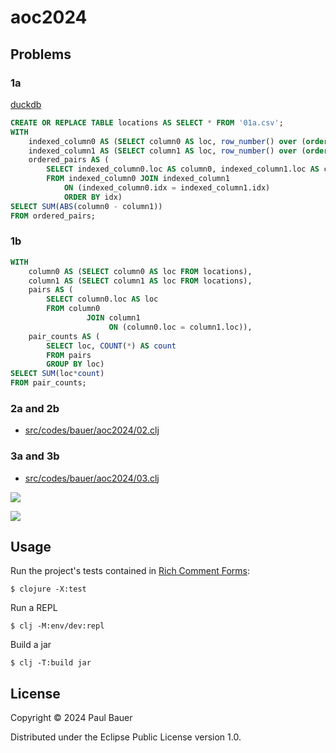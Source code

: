 # aoc2024

## Problems

### 1a

[duckdb](https://duckdb.org/)

```sql
CREATE OR REPLACE TABLE locations AS SELECT * FROM '01a.csv';
WITH
    indexed_column0 AS (SELECT column0 AS loc, row_number() over (order by column0) as idx FROM locations),
    indexed_column1 AS (SELECT column1 AS loc, row_number() over (order by column1) as idx FROM locations),
    ordered_pairs AS (
        SELECT indexed_column0.loc AS column0, indexed_column1.loc AS column1, indexed_column1.idx AS idx
        FROM indexed_column0 JOIN indexed_column1
            ON (indexed_column0.idx = indexed_column1.idx)
            ORDER BY idx)
SELECT SUM(ABS(column0 - column1))
FROM ordered_pairs;
```

### 1b

```sql
WITH
    column0 AS (SELECT column0 AS loc FROM locations),
    column1 AS (SELECT column1 AS loc FROM locations),
    pairs AS (
        SELECT column0.loc AS loc
        FROM column0
                 JOIN column1
                      ON (column0.loc = column1.loc)),
    pair_counts AS (
        SELECT loc, COUNT(*) AS count
        FROM pairs
        GROUP BY loc)
SELECT SUM(loc*count)
FROM pair_counts;
```

### 2a and 2b

- [src/codes/bauer/aoc2024/02.clj](https://github.com/pmbauer/aoc2024/blob/main/src/codes/bauer/aoc2024/02.clj)

### 3a and 3b

- [src/codes/bauer/aoc2024/03.clj](https://github.com/pmbauer/aoc2024/blob/main/src/codes/bauer/aoc2024/03.clj)

![](https://media.cleanshot.cloud/media/40959/9imKrro1YrToAMNxgSsQL4cJ1RJli1Bwazdmzolf.jpeg?Expires=1733274859&Signature=Xy-cYn03cYOMl4c3mG26-RyRZaFZHMwKITTjhCq2sP7H2SkIGvczoc9K-AQcRVKvDzJc9sZHcigLXi9WPZqecN7lA3aIgpHtwYVkBRL97LgNTY0mgVdVut2RJutiempPCNykRCq~czoBz37v74lnqyjRFNvHZSrvIEtbIG1Aovd2DCLizl1zqVGs~rb82wplzTTMLsvzjdv-6qXfiKshZDGprX6OpYDo35uSiY1fnsx5s8X9mx7q5wDx46sQpadXSR0ajHTfmtLhg64TKWvXhQqAAR1LDGk80XayW4FYfJuS1bc5Zg~fnsR5h7~4w3AFlYLPwyKYw0xD-loYm0BH4g__&Key-Pair-Id=K269JMAT9ZF4GZ)

![](https://media.cleanshot.cloud/media/40959/yJuC0Zoj2ac6ztwQs4BRHNui6xjK09B76NMyBiAx.jpeg?Expires=1733274814&Signature=Qmsv~my-hBDb5BMsfCReAdZgDCptBbsINaTqzi2tINrKH5blEbT-tf3o6d2~z2ulY4SGqDw-LP2jgiZHd4BSjouK89kUhR52ysJU3meR-zNUVL1zxmNTPbLCPuzrdgfoV0ad1FB17dbEUjsKxcqGpRPXUHroAYe~sEk-kgTLh1Z8J~rjRaavnn-Gy6TM9am4GD5lKlz3C9wr6ltyAmetndWFprR-lauI7cjSbxERKfdMMa8RINSNFlIK2TwLmX-breByk2q9h4eKcbgfT6Ae8xisMnR5VJ~D22D58HmW~8mX1SHLKPrsNxACo3aFNpo629j9QS-EG~V0RgPwlGZfjw__&Key-Pair-Id=K269JMAT9ZF4GZ)

## Usage

Run the project's tests contained in [Rich Comment Forms](https://github.com/hyperfiddle/rcf):

    $ clojure -X:test

Run a REPL

    $ clj -M:env/dev:repl

Build a jar

    $ clj -T:build jar

## License

Copyright © 2024 Paul Bauer

Distributed under the Eclipse Public License version 1.0.
